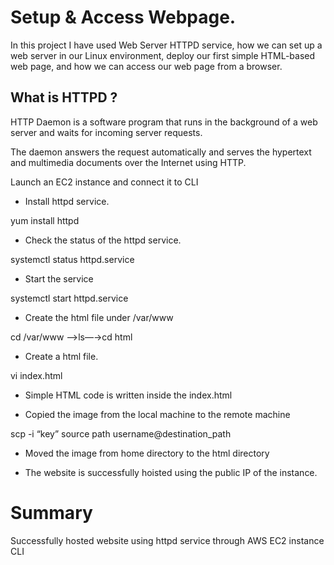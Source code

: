 # Setup & Access Webpage.

In this project I have used Web Server HTTPD service, how we can set up a web server in our Linux environment, deploy our first simple HTML-based web page, and how we can access our web page from a browser.

## What is HTTPD ?

HTTP Daemon is a software program that runs in the background of a web server and waits for incoming server requests.

The daemon answers the request automatically and serves the hypertext and multimedia documents over the Internet using HTTP.

Launch an EC2 instance and connect it to CLI

- Install httpd service.

yum install httpd



- Check the status of the httpd service.

systemctl status httpd.service



- Start the service

systemctl start httpd.service


- Create the html file under /var/www

cd /var/www ——>ls—→cd html

- Create a html file.

vi index.html



- Simple HTML code is written inside the index.html



- Copied the image from the local machine to the remote machine

scp -i “key” source path username@destination_path


- Moved the image from home directory to the html directory


- The website is successfully hoisted using the public IP of the instance.


# Summary

Successfully hosted website using httpd service through AWS EC2 instance CLI
